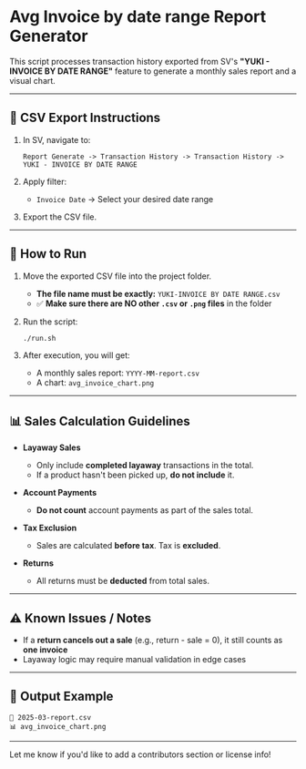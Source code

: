 # Avg Invoice by date range Report Generator

This script processes transaction history exported from SV's **"YUKI - INVOICE BY DATE RANGE"** feature to generate a monthly sales report and a visual chart.

---

## 📝 CSV Export Instructions

1. In SV, navigate to:

   ```
   Report Generate -> Transaction History -> Transaction History -> YUKI - INVOICE BY DATE RANGE
   ```

2. Apply filter:
   - `Invoice Date` → Select your desired date range

3. Export the CSV file.

---

## 🚀 How to Run

1. Move the exported CSV file into the project folder.
   - **The file name must be exactly:** `YUKI-INVOICE BY DATE RANGE.csv`
   - ✅ **Make sure there are NO other `.csv` or `.png` files** in the folder

2. Run the script:
   ```bash
   ./run.sh
   ```

3. After execution, you will get:
   - A monthly sales report: `YYYY-MM-report.csv`
   - A chart: `avg_invoice_chart.png`

---

## 📊 Sales Calculation Guidelines

- **Layaway Sales**
  - Only include **completed layaway** transactions in the total.
  - If a product hasn't been picked up, **do not include** it.

- **Account Payments**
  - **Do not count** account payments as part of the sales total.

- **Tax Exclusion**
  - Sales are calculated **before tax**. Tax is **excluded**.

- **Returns**
  - All returns must be **deducted** from total sales.

---

## ⚠️ Known Issues / Notes

- If a **return cancels out a sale** (e.g., return - sale = 0), it still counts as **one invoice**
- Layaway logic may require manual validation in edge cases

---

## 📁 Output Example

```
📄 2025-03-report.csv
📊 avg_invoice_chart.png
```

---

Let me know if you'd like to add a contributors section or license info!

